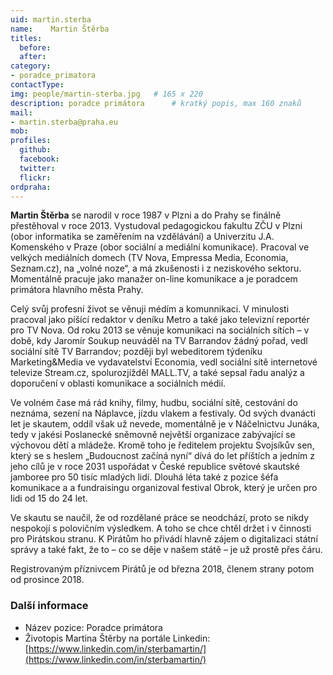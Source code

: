 ```yaml
---
uid: martin.sterba
name:    Martin Štěrba
titles:
  before: 
  after:
category:                
- poradce_primatora
contactType: 
img: people/martin-sterba.jpg   # 165 x 220
description: poradce primátora    	# kratký popis, max 160 znaků
mail:
- martin.sterba@praha.eu
mob: 
profiles:
  github:       
  facebook:    
  twitter: 		  
  flickr:		  
ordpraha: 
---
```


**Martin Štěrba** se narodil v roce 1987 v Plzni a do Prahy se finálně přestěhoval v roce 2013. Vystudoval pedagogickou fakultu ZČU v Plzni (obor informatika se zaměřením na vzdělávání) a Univerzitu J.A. Komenského v Praze (obor sociální a mediální komunikace). Pracoval ve velkých mediálních domech (TV Nova, Empressa Media, Economia, Seznam.cz), na „volné noze“, a má zkušenosti i z neziskového sektoru. Momentálně pracuje jako manažer on-line komunikace a je poradcem primátora hlavního města Prahy.

Celý svůj profesní život se věnuji médím a komunnikaci. V minulosti pracoval jako píšící redaktor v deníku Metro a také jako televizní reportér pro TV Nova. Od roku 2013 se věnuje komunikaci na sociálních sítích – v době, kdy Jaromír Soukup neuváděl na TV Barrandov žádný pořad, vedl sociální sítě TV Barrandov; později byl webeditorem týdeníku Marketing&Media ve vydavatelství Economia, vedl sociální sítě internetové televize Stream.cz, spolurozjížděl MALL.TV, a také sepsal řadu analýz a doporučení v oblasti komunikace a sociálních médií.

Ve volném čase má rád knihy, filmy, hudbu, sociální sítě, cestování do neznáma, sezení na Náplavce, jízdu vlakem a festivaly. Od svých dvanácti let je skautem, oddíl však už nevede, momentálně je v Náčelnictvu Junáka, tedy v jakési Poslanecké sněmovně největší organizace zabývající se výchovou dětí a mládeže. Kromě toho je ředitelem projektu Svojsíkův sen, který se s heslem „Budoucnost začíná nyní“ dívá do let příštích a jedním z jeho cílů je v roce 2031 uspořádat v České republice světové skautské jamboree pro 50 tisíc mladých lidí. Dlouhá léta také z pozice šéfa komunikace a a fundraisingu organizoval festival Obrok, který je určen pro lidi od 15 do 24 let.

Ve skautu se naučil, že od rozdělané práce se neodchází, proto se nikdy nespokojí s polovičním výsledkem. A toho se chce chtěl držet i v činnosti pro Pirátskou stranu. K Pirátům ho přivádí hlavně zájem o digitalizaci státní správy a také fakt, že to – co se děje v našem státě – je už prostě přes čáru.

Registrovaným příznivcem Pirátů je od března 2018, členem strany potom od prosince 2018.

### Další informace 

* Název pozice: Poradce primátora
* Životopis Martina Štěrby na portále Linkedin: [https://www.linkedin.com/in/sterbamartin/](https://www.linkedin.com/in/sterbamartin/)

